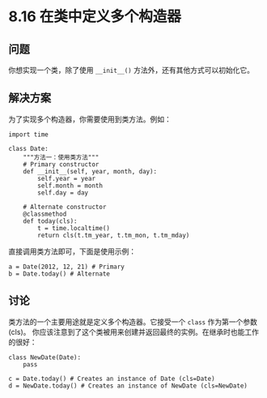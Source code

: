 

# 8.16 在类中定义多个构造器

## 问题

你想实现一个类，除了使用 `__init__()` 方法外，还有其他方式可以初始化它。

## 解决方案

为了实现多个构造器，你需要使用到类方法。例如：

    
    
    import time
    
    class Date:
        """方法一：使用类方法"""
        # Primary constructor
        def __init__(self, year, month, day):
            self.year = year
            self.month = month
            self.day = day
    
        # Alternate constructor
        @classmethod
        def today(cls):
            t = time.localtime()
            return cls(t.tm_year, t.tm_mon, t.tm_mday)
    

直接调用类方法即可，下面是使用示例：

    
    
    a = Date(2012, 12, 21) # Primary
    b = Date.today() # Alternate
    

## 讨论

类方法的一个主要用途就是定义多个构造器。它接受一个 `class` 作为第一个参数(cls)。
你应该注意到了这个类被用来创建并返回最终的实例。在继承时也能工作的很好：

    
    
    class NewDate(Date):
        pass
    
    c = Date.today() # Creates an instance of Date (cls=Date)
    d = NewDate.today() # Creates an instance of NewDate (cls=NewDate)
    

